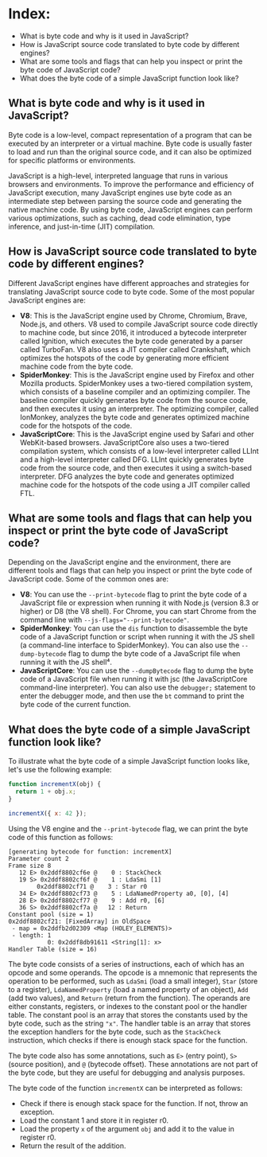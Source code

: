 # Index:

- What is byte code and why is it used in JavaScript?
- How is JavaScript source code translated to byte code by different engines?
- What are some tools and flags that can help you inspect or print the byte code of JavaScript code?
- What does the byte code of a simple JavaScript function look like?

## What is byte code and why is it used in JavaScript?

Byte code is a low-level, compact representation of a program that can be executed by an interpreter or a virtual machine. Byte code is usually faster to load and run than the original source code, and it can also be optimized for specific platforms or environments.

JavaScript is a high-level, interpreted language that runs in various browsers and environments. To improve the performance and efficiency of JavaScript execution, many JavaScript engines use byte code as an intermediate step between parsing the source code and generating the native machine code. By using byte code, JavaScript engines can perform various optimizations, such as caching, dead code elimination, type inference, and just-in-time (JIT) compilation.

## How is JavaScript source code translated to byte code by different engines?

Different JavaScript engines have different approaches and strategies for translating JavaScript source code to byte code. Some of the most popular JavaScript engines are:

- **V8**: This is the JavaScript engine used by Chrome, Chromium, Brave, Node.js, and others. V8 used to compile JavaScript source code directly to machine code, but since 2016, it introduced a bytecode interpreter called Ignition, which executes the byte code generated by a parser called TurboFan. V8 also uses a JIT compiler called Crankshaft, which optimizes the hotspots of the code by generating more efficient machine code from the byte code.
- **SpiderMonkey**: This is the JavaScript engine used by Firefox and other Mozilla products. SpiderMonkey uses a two-tiered compilation system, which consists of a baseline compiler and an optimizing compiler. The baseline compiler quickly generates byte code from the source code, and then executes it using an interpreter. The optimizing compiler, called IonMonkey, analyzes the byte code and generates optimized machine code for the hotspots of the code.
- **JavaScriptCore**: This is the JavaScript engine used by Safari and other WebKit-based browsers. JavaScriptCore also uses a two-tiered compilation system, which consists of a low-level interpreter called LLInt and a high-level interpreter called DFG. LLInt quickly generates byte code from the source code, and then executes it using a switch-based interpreter. DFG analyzes the byte code and generates optimized machine code for the hotspots of the code using a JIT compiler called FTL.

## What are some tools and flags that can help you inspect or print the byte code of JavaScript code?

Depending on the JavaScript engine and the environment, there are different tools and flags that can help you inspect or print the byte code of JavaScript code. Some of the common ones are:

- **V8**: You can use the `--print-bytecode` flag to print the byte code of a JavaScript file or expression when running it with Node.js (version 8.3 or higher) or D8 (the V8 shell). For Chrome, you can start Chrome from the command line with `--js-flags="--print-bytecode"`.
- **SpiderMonkey**: You can use the `dis` function to disassemble the byte code of a JavaScript function or script when running it with the JS shell (a command-line interface to SpiderMonkey). You can also use the `--dump-bytecode` flag to dump the byte code of a JavaScript file when running it with the JS shell⁴.
- **JavaScriptCore**: You can use the `--dumpBytecode` flag to dump the byte code of a JavaScript file when running it with jsc (the JavaScriptCore command-line interpreter). You can also use the `debugger;` statement to enter the debugger mode, and then use the `bt` command to print the byte code of the current function.

## What does the byte code of a simple JavaScript function look like?

To illustrate what the byte code of a simple JavaScript function looks like, let's use the following example:

```javascript
function incrementX(obj) {
  return 1 + obj.x;
}

incrementX({ x: 42 });
```

Using the V8 engine and the `--print-bytecode` flag, we can print the byte code of this function as follows:

```
[generating bytecode for function: incrementX]
Parameter count 2
Frame size 8
   12 E> 0x2ddf8802cf6e @    0 : StackCheck
   19 S> 0x2ddf8802cf6f @    1 : LdaSmi [1]
        0x2ddf8802cf71 @    3 : Star r0
   34 E> 0x2ddf8802cf73 @    5 : LdaNamedProperty a0, [0], [4]
   28 E> 0x2ddf8802cf77 @    9 : Add r0, [6]
   36 S> 0x2ddf8802cf7a @   12 : Return
Constant pool (size = 1)
0x2ddf8802cf21: [FixedArray] in OldSpace
 - map = 0x2ddfb2d02309 <Map (HOLEY_ELEMENTS)>
 - length: 1
           0: 0x2ddf8db91611 <String[1]: x>
Handler Table (size = 16)
```

The byte code consists of a series of instructions, each of which has an opcode and some operands. The opcode is a mnemonic that represents the operation to be performed, such as `LdaSmi` (load a small integer), `Star` (store to a register), `LdaNamedProperty` (load a named property of an object), `Add` (add two values), and `Return` (return from the function). The operands are either constants, registers, or indexes to the constant pool or the handler table. The constant pool is an array that stores the constants used by the byte code, such as the string `"x"`. The handler table is an array that stores the exception handlers for the byte code, such as the `StackCheck` instruction, which checks if there is enough stack space for the function.

The byte code also has some annotations, such as `E>` (entry point), `S>` (source position), and `@` (bytecode offset). These annotations are not part of the byte code, but they are useful for debugging and analysis purposes.

The byte code of the function `incrementX` can be interpreted as follows:

- Check if there is enough stack space for the function. If not, throw an exception.
- Load the constant 1 and store it in register r0.
- Load the property `x` of the argument `obj` and add it to the value in register r0.
- Return the result of the addition.
